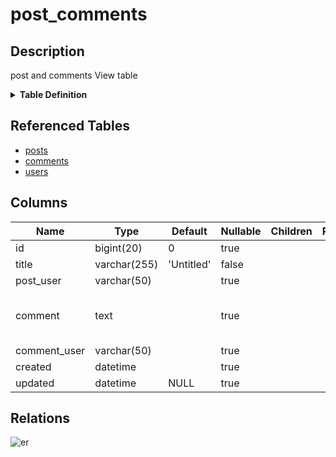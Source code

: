 # post_comments

## Description

post and comments View table

<details>
<summary><strong>Table Definition</strong></summary>

```sql
CREATE VIEW post_comments AS ((select `c`.`id` AS `id`,`p`.`title` AS `title`,`u2`.`username` AS `post_user`,`c`.`comment` AS `comment`,`u2`.`username` AS `comment_user`,`c`.`created` AS `created`,`c`.`updated` AS `updated` from (((`testdb`.`posts` `p` left join `testdb`.`comments` `c` on(`p`.`id` = `c`.`post_id`)) left join `testdb`.`users` `u` on(`u`.`id` = `p`.`user_id`)) left join `testdb`.`users` `u2` on(`u2`.`id` = `c`.`user_id`))))
```

</details>

## Referenced Tables

- [posts](posts.md)
- [comments](comments.md)
- [users](users.md)

## Columns

| Name | Type | Default | Nullable | Children | Parents | Comment |
| ---- | ---- | ------- | -------- | -------- | ------- | ------- |
| id | bigint(20) | 0 | true |  |  | comments.id |
| title | varchar(255) | 'Untitled' | false |  |  | posts.title |
| post_user | varchar(50) |  | true |  |  | posts.users.username |
| comment | text |  | true |  |  | Comment<br>Multi-line<br>column<br>comment |
| comment_user | varchar(50) |  | true |  |  | comments.users.username |
| created | datetime |  | true |  |  | comments.created |
| updated | datetime | NULL | true |  |  | comments.updated |

## Relations

![er](post_comments.svg)
